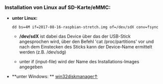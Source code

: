 ### Installation von Linux auf SD-Karte/eMMC:

* **unter Linux:**

  ```
  dd bs=4M if=2017-08-16-raspbian-stretch.img of=/dev/sdX conv=fsync
  ```

  * **/dev/sdX** ist dabei das Device über das der USB-Stick angesprochen wird, über den Befehl 'cat /proc/partitions' vor und nach dem Einstecken des Sticks kann der Device-Name ermittelt werden \(z.B. /dev/sdg\)

  * unter if \(input-file\) wird der Name des Installations-Images angegeben

* **unter Windows:  **
  [win32diskmanager&uarr;](https://sourceforge.net/projects/win32diskimager/)



